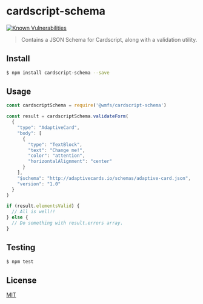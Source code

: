 # cardscript-schema

[![Known Vulnerabilities](https://snyk.io/test/github/wmfs/cardscript/badge.svg?targetFile=packages%2Fcardscript-schema%2Fpackage.json)](https://snyk.io/test/github/wmfs/cardscript?targetFile=packages%2Fcardscript-schema%2Fpackage.json)

> Contains a JSON Schema for Cardscript, along with a validation utility.

## <a name="install"></a>Install
```bash
$ npm install cardscript-schema --save
```

## <a name="usage"></a>Usage

```javascript
const cardscriptSchema = require('@wmfs/cardscript-schema')

const result = cardscriptSchema.validateForm(
  {
    "type": "AdaptiveCard",
    "body": [
      {
        "type": "TextBlock",
        "text": "Change me!",
        "color": "attention",
        "horizontalAlignment": "center"
      }
    ],
    "$schema": "http://adaptivecards.io/schemas/adaptive-card.json",
    "version": "1.0"
  }
)

if (result.elementsValid) {
  // All is well!!
} else {
  // Do something with result.errors array.
}

```

## <a name="test"></a>Testing

```bash
$ npm test
```

## <a name="license"></a>License
[MIT](https://github.com/wmfs/cardscript/blob/master/LICENSE)
